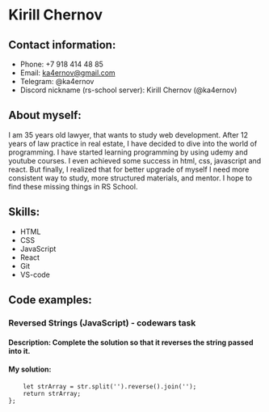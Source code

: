 # Kirill Chernov
## Contact information:
* Phone: +7 918 414 48 85
* Email: ka4ernov@gmail.com
* Telegram: @ka4ernov
* Discord nickname (rs-school server): Kirill Chernov (@ka4ernov)
## About myself:
I am 35 years old lawyer, that wants to study web development. After 12 years of law practice in real estate, I have decided to dive into the world of programming. I have started learning programming by using udemy and youtube courses. I even achieved some success in html, css, javascript and react. But finally, I realized that for better upgrade of myself I need more consistent way to study, more structured materials, and mentor. I hope to find these missing things in RS School.
## Skills:
* HTML
* CSS
* JavaScript
* React
* Git
* VS-code
## Code examples:
### Reversed Strings (JavaScript) - codewars task
#### Description: Complete the solution so that it reverses the string passed into it.
#### My solution:
```function solution(str){
    let strArray = str.split('').reverse().join('');
    return strArray;
};
```